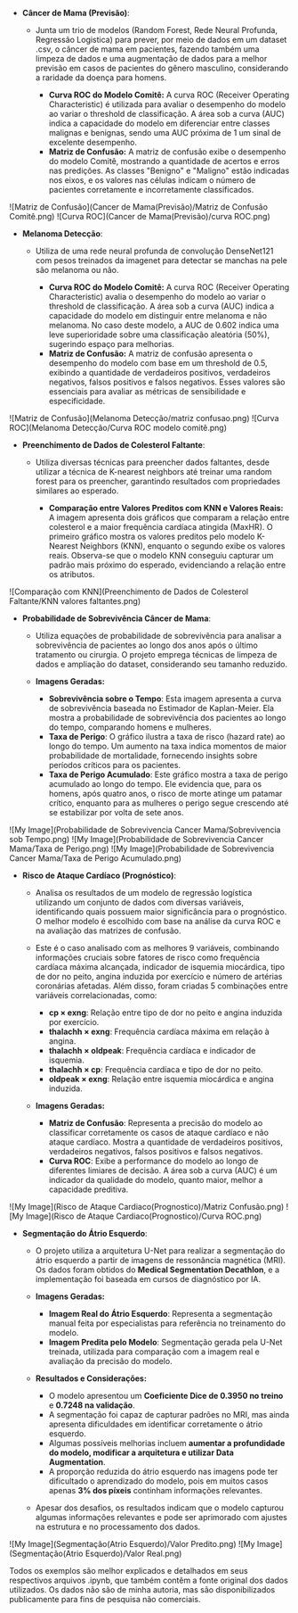 
- **Câncer de Mama (Previsão)**:
    - Junta um trio de modelos (Random Forest, Rede Neural Profunda, Regressão Logistica) para prever, por meio de dados em um dataset .csv, o câncer de mama em pacientes, fazendo também uma limpeza de dados e uma augmentação de dados para a melhor previsão em casos de pacientes do gênero masculino, considerando a raridade da doença para homens.

      - **Curva ROC do Modelo Comitê:** A curva ROC (Receiver Operating Characteristic) é utilizada para avaliar o desempenho do modelo ao variar o threshold de classificação. A área sob a curva (AUC) indica a capacidade do modelo em diferenciar entre classes malignas e benignas, sendo uma AUC próxima de 1 um sinal de excelente desempenho.
      - **Matriz de Confusão:** A matriz de confusão exibe o desempenho do modelo Comitê, mostrando a quantidade de acertos e erros nas predições. As classes "Benigno" e "Maligno" estão indicadas nos eixos, e os valores nas células indicam o número de pacientes corretamente e incorretamente classificados.

![Matriz de Confusão](Cancer de Mama(Previsão)/Matriz de Confusão Comitê.png)
![Curva ROC](Cancer de Mama(Previsão)/curva ROC.png)


- **Melanoma Detecção**:
     - Utiliza de uma rede neural profunda de convolução DenseNet121 com pesos treinados da imagenet para detectar se manchas na pele são melanoma ou não.

       - **Curva ROC do Modelo Comitê:** A curva ROC (Receiver Operating Characteristic) avalia o desempenho do modelo ao variar o threshold de classificação. A área sob a curva (AUC) indica a capacidade do modelo em distinguir entre melanoma e não melanoma. No caso deste modelo, a AUC de 0.602 indica uma leve superioridade sobre uma classificação aleatória (50%), sugerindo espaço para melhorias.
       - **Matriz de Confusão:** A matriz de confusão apresenta o desempenho do modelo com base em um threshold de 0.5, exibindo a quantidade de verdadeiros positivos, verdadeiros negativos, falsos positivos e falsos negativos. Esses valores são essenciais para avaliar as métricas de sensibilidade e especificidade.

![Matriz de Confusão](Melanoma Detecção/matriz confusao.png)
![Curva ROC](Melanoma Detecção/Curva ROC modelo comitê.png)


- **Preenchimento de Dados de Colesterol Faltante**:
     - Utiliza diversas técnicas para preencher dados faltantes, desde utilizar a técnica de K-nearest neighbors até treinar uma random forest para os preencher, garantindo resultados com propriedades similares ao esperado.

       - **Comparação entre Valores Preditos com KNN e Valores Reais:** A imagem apresenta dois gráficos que comparam a relação entre colesterol e a maior frequência cardíaca atingida (MaxHR). O primeiro gráfico mostra os valores preditos pelo modelo K-Nearest Neighbors (KNN), enquanto o segundo exibe os valores reais. Observa-se que o modelo KNN conseguiu capturar um padrão mais próximo do esperado, evidenciando a relação entre os atributos.

![Comparação com KNN](Preenchimento de Dados de Colesterol Faltante/KNN valores faltantes.png)


- **Probabilidade de Sobrevivência Câncer de Mama**:
  - Utiliza equações de probabilidade de sobrevivência para analisar a sobrevivência de pacientes ao longo dos anos após o último tratamento ou cirurgia. O projeto emprega técnicas de limpeza de dados e ampliação do dataset, considerando seu tamanho reduzido.

  - **Imagens Geradas:**
    - **Sobrevivência sobre o Tempo**: Esta imagem apresenta a curva de sobrevivência baseada no Estimador de Kaplan-Meier. Ela mostra a probabilidade de sobrevivência dos pacientes ao longo do tempo, comparando homens e mulheres. 
    - **Taxa de Perigo**: O gráfico ilustra a taxa de risco (hazard rate) ao longo do tempo. Um aumento na taxa indica momentos de maior probabilidade de mortalidade, fornecendo insights sobre períodos críticos para os pacientes.
    - **Taxa de Perigo Acumulado**: Este gráfico mostra a taxa de perigo acumulado ao longo do tempo. Ele evidencia que, para os homens, após quatro anos, o risco de morte atinge um patamar crítico, enquanto para as mulheres o perigo segue crescendo até se estabilizar por volta de sete anos.

![My Image](Probabilidade de Sobrevivencia Cancer Mama/Sobrevivencia sob Tempo.png)
![My Image](Probabilidade de Sobrevivencia Cancer Mama/Taxa de Perigo.png)
![My Image](Probabilidade de Sobrevivencia Cancer Mama/Taxa de Perigo Acumulado.png)

- **Risco de Ataque Cardíaco (Prognóstico)**:
  - Analisa os resultados de um modelo de regressão logística utilizando um conjunto de dados com diversas variáveis, identificando quais possuem maior significância para o prognóstico. O melhor modelo é escolhido com base na análise da curva ROC e na avaliação das matrizes de confusão. 
  - Este é o caso analisado com as melhores 9 variáveis, combinando informações cruciais sobre fatores de risco como frequência cardíaca máxima alcançada, indicador de isquemia miocárdica, tipo de dor no peito, angina induzida por exercício e número de artérias coronárias afetadas. Além disso, foram criadas 5 combinações entre variáveis correlacionadas, como:
    - **cp × exng**: Relação entre tipo de dor no peito e angina induzida por exercício.
    - **thalachh × exng**: Frequência cardíaca máxima em relação à angina.
    - **thalachh × oldpeak**: Frequência cardíaca e indicador de isquemia.
    - **thalachh × cp**: Frequência cardíaca e tipo de dor no peito.
    - **oldpeak × exng**: Relação entre isquemia miocárdica e angina induzida.

  - **Imagens Geradas:**
    - **Matriz de Confusão**: Representa a precisão do modelo ao classificar corretamente os casos de ataque cardíaco e não ataque cardíaco. Mostra a quantidade de verdadeiros positivos, verdadeiros negativos, falsos positivos e falsos negativos.
    - **Curva ROC**: Exibe a performance do modelo ao longo de diferentes limiares de decisão. A área sob a curva (AUC) é um indicador da qualidade do modelo, quanto maior, melhor a capacidade preditiva.

![My Image](Risco de Ataque Cardiaco(Prognostico)/Matriz Confusão.png)
![My Image](Risco de Ataque Cardiaco(Prognostico)/Curva ROC.png)


- **Segmentação do Átrio Esquerdo**:
  - O projeto utiliza a arquitetura U-Net para realizar a segmentação do átrio esquerdo a partir de imagens de ressonância magnética (MRI). Os dados foram obtidos do **Medical Segmentation Decathlon**, e a implementação foi baseada em cursos de diagnóstico por IA.

  - **Imagens Geradas:**
    - **Imagem Real do Átrio Esquerdo**: Representa a segmentação manual feita por especialistas para referência no treinamento do modelo.
    - **Imagem Predita pelo Modelo**: Segmentação gerada pela U-Net treinada, utilizada para comparação com a imagem real e avaliação da precisão do modelo.

  - **Resultados e Considerações:**
    - O modelo apresentou um **Coeficiente Dice de 0.3950 no treino** e **0.7248 na validação**.
    - A segmentação foi capaz de capturar padrões no MRI, mas ainda apresenta dificuldades em identificar corretamente o átrio esquerdo.
    - Algumas possíveis melhorias incluem **aumentar a profundidade do modelo, modificar a arquitetura e utilizar Data Augmentation**.
    - A proporção reduzida do átrio esquerdo nas imagens pode ter dificultado o aprendizado do modelo, pois em muitos casos apenas **3% dos píxeis** continham informações relevantes.

  - Apesar dos desafios, os resultados indicam que o modelo capturou algumas informações relevantes e pode ser aprimorado com ajustes na estrutura e no processamento dos dados.


![My Image](Segmentação(Atrio Esquerdo)/Valor Predito.png)
![My Image](Segmentação(Atrio Esquerdo)/Valor Real.png)


Todos os exemplos são melhor explicados e detalhados em seus respectivos arquivos .ipynb, que também contêm a fonte original dos dados utilizados. Os dados não são de minha autoria, mas são disponibilizados publicamente para fins de pesquisa não comerciais.
